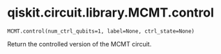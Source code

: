 # qiskit.circuit.library.MCMT.control

`MCMT.control(num_ctrl_qubits=1, label=None, ctrl_state=None)`

Return the controlled version of the MCMT circuit.
